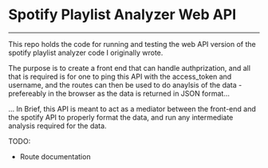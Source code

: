 # Spotify Playlist Analyzer Web API
---
This repo holds the code for running and testing the web API version of the spotify playlist analyzer code I originally wrote.

The purpose is to create a front end that can handle authprization, and all that is required is for one to ping this API with the access_token and username, and the routes can then be used to do anaylsis of the data - prefereably in the browser as the data is returned in JSON format...

... In Brief, this API is meant to act as a mediator between the front-end and the spotify API to properly format the data, and run any intermediate analysis required for the data.

TODO:
* Route documentation